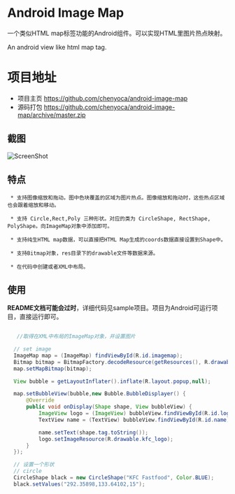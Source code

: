 # Android Image Map 

一个类似HTML map标签功能的Android组件。可以实现HTML里图片热点映射。

An android view like html map tag.

# 项目地址

  * 项目主页 <https://github.com/chenyoca/android-image-map>
  * 源码打包 <https://github.com/chenyoca/android-image-map/archive/master.zip>


## 截图

![ScreenShot](https://raw.github.com/chenyoca/android-image-map/master/screenshot.png)

## 特点

	 * 支持图像缩放和拖动。图中色块覆盖的区域为图片热点。图像缩放和拖动时，这些热点区域也会跟着缩放和移动。

	 * 支持 Circle,Rect,Poly 三种形状。对应的类为 CircleShape, RectShape, PolyShape。向ImageMap对象中添加即可。

	 * 支持纯生HTML map数据，可以直接把HTML Map生成的coords数据直接设置到Shape中。

	 * 支持Bitmap对象，res目录下的drawable文件等数据来源。

	 * 在代码中创建或者XML中布局。

 ## 使用

   **README文档可能会过时**，详细代码见sample项目。项目为Android可运行项目，直接运行即可。

 ```java
   
	//取得在XML中布局的ImageMap对象，并设置图片

   // set image
   ImageMap map = (ImageMap) findViewById(R.id.imagemap);
   Bitmap bitmap = BitmapFactory.decodeResource(getResources(), R.drawable.imm_01, new BitmapFactory.Options());
   map.setMapBitmap(bitmap);

   View bubble = getLayoutInflater().inflate(R.layout.popup,null);

   map.setBubbleView(bubble,new Bubble.BubbleDisplayer() {
       @Override
       public void onDisplay(Shape shape, View bubbleView) {
           ImageView logo = (ImageView) bubbleView.findViewById(R.id.logo);
           TextView name = (TextView) bubbleView.findViewById(R.id.name);

           name.setText(shape.tag.toString());
           logo.setImageResource(R.drawable.kfc_logo);
       }
   });

   // 设置一个形状
   // circle
   CircleShape black = new CircleShape("KFC Fastfood", Color.BLUE);
   black.setValues("292.35898,133.64102,15");


 ```
